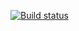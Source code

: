 [![Build status](https://ci.appveyor.com/api/projects/status/4jglm4w9ojawq342?svg=true)](https://ci.appveyor.com/project/Artemova84/deliverycardhomework4)
